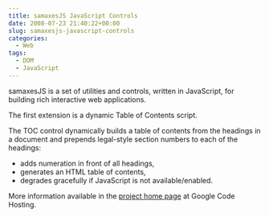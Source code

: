 ```yaml
---
title: samaxesJS JavaScript Controls
date: 2008-07-23 21:40:22+00:00
slug: samaxesjs-javascript-controls
categories:
  - Web
tags:
  - DOM
  - JavaScript
---
```


samaxesJS is a set of utilities and controls, written in JavaScript, for building rich interactive web applications.

The first extension is a dynamic Table of Contents script.

The TOC control dynamically builds a table of contents from the headings in a document and prepends legal-style section numbers to each of the headings:

* adds numeration in front of all headings,
* generates an HTML table of contents,
* degrades gracefully if JavaScript is not available/enabled.

More information available in the [project home page](http://code.google.com/p/samaxesjs/) at Google Code Hosting.
